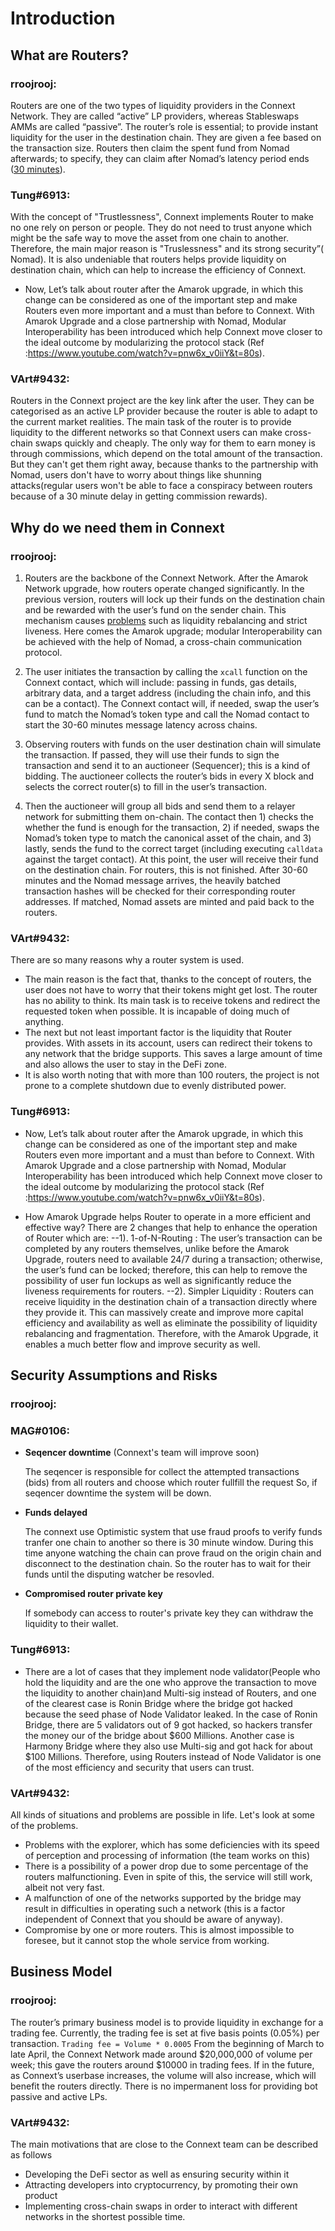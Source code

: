 # Introduction

## What are Routers?

### rroojrooj:
  Routers are one of the two types of liquidity providers in the Connext Network. They are called “active” LP providers, whereas Stableswaps AMMs are called “passive”. The router’s role is essential; to provide instant liquidity for the user in the destination chain. They are given a fee based on the transaction size. Routers then claim the spent fund from Nomad afterwards; to specify, they can claim after Nomad’s latency period ends ([30 minutes](https://medium.com/offchainlabs/fighting-censorship-attacks-on-smart-contracts-c026a7c0ff02)).
  
### Tung#6913:
With the concept of "Trustlessness", Connext implements Router to make no one rely on person or people. They do not need to trust anyone which might be the safe way to move the asset from one chain to another. 
Therefore, the main major reason is "Truslessness" and its strong security”( Nomad). It is also undeniable that routers helps provide liquidity on destination chain, which can help to increase the efficiency of Connext.

- Now, Let’s talk about router after the Amarok upgrade, in which this change can be considered as one of the important step and make Routers even more important and a must than before to Connext.
With Amarok Upgrade and a close partnership with Nomad, Modular Interoperability has been introduced which help Connext move closer to the ideal outcome by modularizing the protocol stack 
(Ref :https://www.youtube.com/watch?v=pnw6x_v0iiY&t=80s). 

### VArt#9432:
  Routers in the Connext project are the key link after the user. They can be categorised as an active LP provider because the router is able to adapt to the current market realities. The main task of the router is to provide liquidity to the different networks so that Connext users can make cross-chain swaps quickly and cheaply. The only way for them to earn money is through commissions, which depend on the total amount of the transaction. But they can't get them right away, because thanks to the partnership with Nomad, users don't have to worry about things like shunning attacks(regular users won't be able to face a conspiracy between routers because of a 30 minute delay in getting commission rewards).

## Why do we need them in Connext

### rroojrooj:
1.  Routers are the backbone of the Connext Network. After the Amarok Network upgrade, how routers operate changed significantly. In the previous version, routers will lock up their funds on the destination chain and be rewarded with the user’s fund on the sender chain. This mechanism causes [problems](https://blog.connext.network/announcing-the-amarok-network-upgrade-5046317860a4) such as liquidity rebalancing and strict liveness. Here comes the Amarok upgrade; modular Interoperability can be achieved with the help of Nomad, a cross-chain communication protocol.
  
2.  The user initiates the transaction by calling the `xcall` function on the Connext contact, which will include: passing in funds, gas details, arbitrary data, and a target address  (including the chain info, and this can be a contact). The Connext contact will, if needed, swap the user’s fund to match the Nomad’s token type and call the Nomad contact to start the 30-60 minutes message latency across chains.
  
3.  Observing routers with funds on the user destination chain will simulate the transaction. If passed, they will use their funds to sign the transaction and send it to an auctioneer (Sequencer); this is a kind of bidding. The auctioneer collects the router’s bids in every X block and selects the correct router(s) to fill in the user’s transaction. 
  
4.  Then the auctioneer will group all bids and send them to a relayer network for submitting them on-chain. The contact then 1) checks the whether the fund is enough for the transaction, 2) if needed, swaps the Nomad’s token type to match the canonical asset of the chain, and 3)  lastly, sends the fund to the correct target (including executing `calldata` against the target contact). At this point, the user will receive their fund on the destination chain. For routers, this is not finished. After  30-60 minutes and the Nomad message arrives, the heavily batched transaction hashes will be checked for their corresponding router addresses. If matched, Nomad assets are minted and paid back to the routers.

### VArt#9432:
There are so many reasons why a router system is used.

 - The main reason is the fact that, thanks to the concept of routers, the user does not have to worry that their tokens might get lost. The router has no ability to think. Its main task is to receive tokens and redirect the requested token when possible. It is incapable of doing much of anything.
 - The next but not least important factor is the liquidity that Router provides. With assets in its account, users can redirect their tokens to any network that the bridge supports. This saves a large amount of time and also allows the user to stay in the DeFi zone.
 - It is also worth noting that with more than 100 routers, the project is not prone to a complete shutdown due to evenly distributed power.
  
### Tung#6913:
  
  - Now, Let’s talk about router after the Amarok upgrade, in which this change can be considered as one of the important step and make Routers even more important and a must than before to Connext.
With Amarok Upgrade and a close partnership with Nomad, Modular Interoperability has been introduced which help Connext move closer to the ideal outcome by modularizing the protocol stack 
(Ref :https://www.youtube.com/watch?v=pnw6x_v0iiY&t=80s). 

- How Amarok Upgrade helps Router to operate in a more efficient and effective way?
There are 2 changes that help to enhance the operation of Router which are:
--1). 1-of-N-Routing : The user’s transaction can be completed by any routers themselves, unlike before the Amarok Upgrade, routers need to available 24/7 during a transaction; otherwise, the user’s fund can be locked;
therefore, this can help to remove the possibility of user fun lockups as well as significantly reduce the liveness requirements for routers.
--2). Simpler Liquidity : Routers can receive liquidity in the destination chain of a transaction directly where they provide it. This can massively create and improve more capital efficiency and availability as well as 
eliminate the possibility of liquidity rebalancing and fragmentation. 
Therefore, with the Amarok Upgrade, it enables a much better flow and improve security as well.


## Security Assumptions and Risks

### rroojrooj:

### MAG#0106:
- **Seqencer downtime** (Connext's team will improve soon)
  
  The seqencer is responsible for collect the attempted transactions (bids) from all routers and choose which router fullfill the request So, if seqencer downtime the system will be down.
- **Funds delayed**

  The connext use Optimistic system that use fraud proofs to verify funds tranfer one chain to another so there is 30 minute window. During this time anyone watching the chain can prove fraud on the origin chain and disconnect to the destination chain. So the router has to wait for their funds until the disputing watcher be resovled.
- **Compromised router private key**

  If somebody can access to router's private key they can withdraw the liquidity to their wallet.

### Tung#6913:
- There are a lot of cases that they implement node validator(People who hold the liquidity and are the one who approve the transaction to move the liquidity to another chain)and Multi-sig instead of Routers, and one of the clearest case is Ronin Bridge
where the bridge got hacked because the seed phase of Node Validator leaked. In the case of Ronin Bridge, there are 5 validators out of 9 got hacked, so hackers transfer the money our of the bridge about $600 Millions. 
Another case is Harmony Bridge where they also use Multi-sig and got hack for about $100 Millions.
Therefore, using Routers instead of Node Validator is one of the most efficiency and security that users can trust.

### VArt#9432:
All kinds of situations and problems are possible in life. Let's look at some of the problems.

 - Problems with the explorer, which has some deficiencies with its speed of perception and processing of information (the team works on this)
 - There is a possibility of a power drop due to some percentage of the routers malfunctioning. Even in spite of this, the service will still work, albeit not very fast.
 - A malfunction of one of the networks supported by the bridge may result in difficulties in operating such a network (this is a factor independent of Connext that you should be aware of anyway).
 - Compromise by one or more routers. This is almost impossible to foresee, but it cannot stop the whole service from working.


## Business Model

### rroojrooj:
  The router’s primary business model is to provide liquidity in exchange for a trading fee. Currently, the trading fee is set at five basis points (0.05%) per transaction. `Trading fee = Volume * 0.0005` From the beginning of March to late April, the Connext Network made around $20,000,000 of volume per week; this gave the routers around $10000 in trading fees. If in the future, as Connext’s userbase increases, the volume will also increase, which will benefit the routers directly. There is no impermanent loss for providing bot passive and active LPs.

### VArt#9432:
  The main motivations that are close to the Connext team can be described as follows

- Developing the DeFi sector as well as ensuring security within it
- Attracting developers into cryptocurrency, by promoting their own product
- Implementing cross-chain swaps in order to interact with different networks in the shortest possible time.
